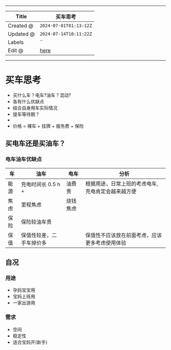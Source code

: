 -----

| Title     | 买车思考                                             |
| --------- | ------------------------------------------------ |
| Created @ | `2024-07-01T01:13:12Z`                           |
| Updated @ | `2024-07-14T10:11:22Z`                           |
| Labels    | \`\`                                             |
| Edit @    | [here](https://github.com/junxnone/che/issues/4) |

-----

# 买车思考

  - 买什么车？电车?油车？混动?
  - 各有什么优缺点
  - 结合自身用车实际情况
  - 提车等待期？
  - 
  - 价格 = 裸车 + 挂牌 + 服务费 + 保险

## 买电车还是买油车？

### 电车油车优缺点

| 车  | 油车            | 电车   | 分析                         |
| -- | ------------- | ---- | -------------------------- |
| 能源 | 充电时间长 0.5 h + | 油费贵  | 根据用途，日常上班的考虑电车, 充电肯定会越来越方便 |
| 焦虑 | 里程焦虑          | 烧钱焦虑 |                            |
| 保险 | 保险较油车贵        |      |                            |
| 保值 | 保值性较差，二手车掉价多  |      | 保值性不应该放在前面考虑，应该更多考虑使用体验    |

## 自况

### 用途

  - 孕妈宝宝用
  - 宝妈上班用
  - 一家出游用

### 需求

  - 空间
  - 稳定性
  - 适合宝妈开(新手)
